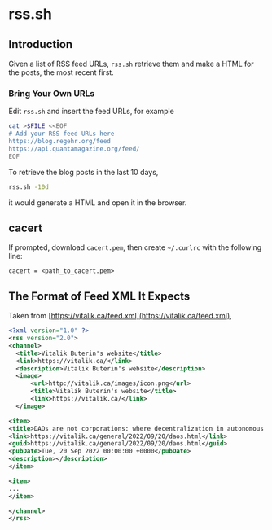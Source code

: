 # rss.sh

## Introduction

Given a list of RSS feed URLs, `rss.sh` retrieve them and make a HTML for the posts, the most recent first.

### Bring Your Own URLs

Edit `rss.sh` and insert the feed URLs, for example

```sh
cat >$FILE <<EOF
# Add your RSS feed URLs here
https://blog.regehr.org/feed
https://api.quantamagazine.org/feed/
EOF
```

To retrieve the blog posts in the last 10 days,

```sh
rss.sh -10d
```

it would generate a HTML and open it in the browser.

## cacert
If prompted, download `cacert.pem`, then create `~/.curlrc` with the following line:

```
cacert = <path_to_cacert.pem>
```

## The Format of Feed XML It Expects

Taken from [https://vitalik.ca/feed.xml](https://vitalik.ca/feed.xml),

```xml
<?xml version="1.0" ?>
<rss version="2.0">
<channel>
  <title>Vitalik Buterin's website</title>
  <link>https://vitalik.ca/</link>
  <description>Vitalik Buterin's website</description>
  <image>
      <url>http://vitalik.ca/images/icon.png</url>
      <title>Vitalik Buterin's website</title>
      <link>https://vitalik.ca/</link>
  </image>

<item>
<title>DAOs are not corporations: where decentralization in autonomous organizations matters</title>
<link>https://vitalik.ca/general/2022/09/20/daos.html</link>
<guid>https://vitalik.ca/general/2022/09/20/daos.html</guid>
<pubDate>Tue, 20 Sep 2022 00:00:00 +0000</pubDate>
<description></description>
</item>

<item>
...
</item>

</channel>
</rss>
```
